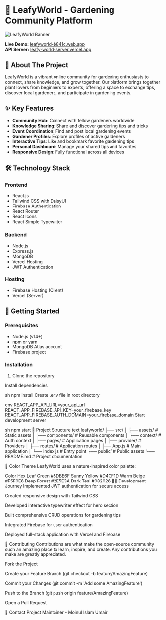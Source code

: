 # 🌿 LeafyWorld - Gardening Community Platform

![LeafyWorld Banner](https://i.ibb.co/bMzjR6m9/Screenshot-2.png)

**Live Demo:** [leafyworld-b841c.web.app](https://leafyworld-b841c.web.app)  
**API Server:** [leafy-world-server.vercel.app](https://leafy-world-server-4z0irk0in-umair505s-projects.vercel.app/)

## 🌱 About The Project

LeafyWorld is a vibrant online community for gardening enthusiasts to connect, share knowledge, and grow together. Our platform brings together plant lovers from beginners to experts, offering a space to exchange tips, discover local gardeners, and participate in gardening events.


## ✨ Key Features

- **Community Hub**: Connect with fellow gardeners worldwide
- **Knowledge Sharing**: Share and discover gardening tips and tricks
- **Event Coordination**: Find and post local gardening events
- **Gardener Profiles**: Explore profiles of active gardeners
- **Interactive Tips**: Like and bookmark favorite gardening tips
- **Personal Dashboard**: Manage your shared tips and favorites
- **Responsive Design**: Fully functional across all devices

## 🛠️ Technology Stack

### Frontend
- React.js
- Tailwind CSS with DaisyUI
- Firebase Authentication
- React Router
- React Icons
- React Simple Typewriter

### Backend
- Node.js
- Express.js
- MongoDB
- Vercel Hosting
- JWT Authentication

### Hosting
- Firebase Hosting (Client)
- Vercel (Server)

## 🚀 Getting Started

### Prerequisites
- Node.js (v14+)
- npm or yarn
- MongoDB Atlas account
- Firebase project

### Installation
1. Clone the repository

Install dependencies

sh
npm install
Create .env file in root directory

env
REACT_APP_API_URL=your_api_url
REACT_APP_FIREBASE_API_KEY=your_firebase_key
REACT_APP_FIREBASE_AUTH_DOMAIN=your_firebase_domain
Start development server

sh
npm start
🌻 Project Structure
text
leafyworld/
├── src/
│   ├── assets/            # Static assets
│   ├── components/        # Reusable components
│   ├── context/           # Auth context
│   ├── pages/             # Application pages
│   ├── provider/          # Providers
│   ├── routes/            # Application routes
│   ├── App.js             # Main application
│   └── index.js           # Entry point
├── public/                # Public assets
└── README.md              # Project documentation

🌈 Color Theme
LeafyWorld uses a nature-inspired color palette:

Color	Hex
Leaf Green	#5DBE6F
Sunny Yellow	#D4CF1D
Warm Beige	#F5F0E6
Deep Forest	#2E5E3A
Dark Teal	#082026
🧑‍💻 Development Journey
Implemented JWT authentication for secure access

Created responsive design with Tailwind CSS

Developed interactive typewriter effect for hero section

Built comprehensive CRUD operations for gardening tips

Integrated Firebase for user authentication

Deployed full-stack application with Vercel and Firebase

🤝 Contributing
Contributions are what make the open-source community such an amazing place to learn, inspire, and create. Any contributions you make are greatly appreciated.

Fork the Project

Create your Feature Branch (git checkout -b feature/AmazingFeature)

Commit your Changes (git commit -m 'Add some AmazingFeature')

Push to the Branch (git push origin feature/AmazingFeature)

Open a Pull Request



📧 Contact
Project Maintainer - Moinul Islam Umair
